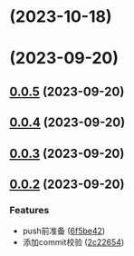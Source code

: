 # [](https://github.com/FrookeBZHW/fe-engineer-project/compare/v0.0.6...v) (2023-10-18)



# [](https://github.com/FrookeBZHW/fe-engineer-project/compare/v0.0.5...v) (2023-09-20)



## [0.0.5](https://github.com/FrookeBZHW/fe-engineer-project/compare/v0.0.4...v0.0.5) (2023-09-20)



## [0.0.4](https://github.com/FrookeBZHW/fe-engineer-project/compare/v0.0.3...v0.0.4) (2023-09-20)



## [0.0.3](https://github.com/FrookeBZHW/fe-engineer-project/compare/v0.0.2...v0.0.3) (2023-09-20)



## [0.0.2](https://github.com/FrookeBZHW/fe-engineer-project/compare/2c2265487701b0dfc71e49a396d51ef0c3b91a38...v0.0.2) (2023-09-20)


### Features

* push前准备 ([6f5be42](https://github.com/FrookeBZHW/fe-engineer-project/commit/6f5be426c4e5e7a49e5bdd918d2d38cc720276ce))
* 添加commit校验 ([2c22654](https://github.com/FrookeBZHW/fe-engineer-project/commit/2c2265487701b0dfc71e49a396d51ef0c3b91a38))



